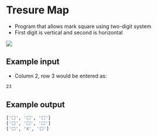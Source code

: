 # Tresure Map

- Program that allows mark square using two-digit system
- First digit is vertical and second is horizontal

![](https://i.imgur.com/JxhijM4.png)

## Example input

- Column 2, row 3 would be entered as:

```bash
23
```

## Example output

```bash
['⬜️', '⬜️', '⬜️']
['⬜️', '⬜️', '⬜️']
['⬜️', 'X', '⬜️']
```
